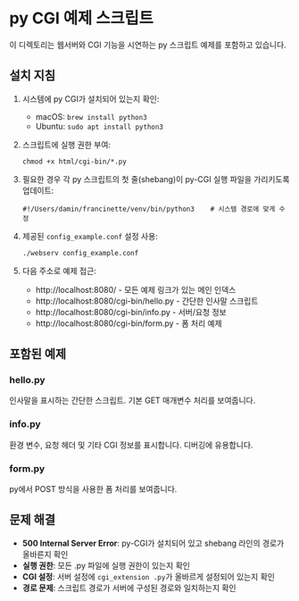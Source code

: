 # py CGI 예제 스크립트

이 디렉토리는 웹서버와 CGI 기능을 시연하는 py 스크립트 예제를 포함하고 있습니다.

## 설치 지침

1. 시스템에 py CGI가 설치되어 있는지 확인:
   - macOS: `brew install python3`
   - Ubuntu: `sudo apt install python3`

2. 스크립트에 실행 권한 부여:
   ```
   chmod +x html/cgi-bin/*.py
   ```

3. 필요한 경우 각 py 스크립트의 첫 줄(shebang)이 py-CGI 실행 파일을 가리키도록 업데이트:
   ```
   #!/Users/damin/francinette/venv/bin/python3    # 시스템 경로에 맞게 수정
   ```

4. 제공된 `config_example.conf` 설정 사용:
   ```
   ./webserv config_example.conf
   ```

5. 다음 주소로 예제 접근:
   - http://localhost:8080/ - 모든 예제 링크가 있는 메인 인덱스
   - http://localhost:8080/cgi-bin/hello.py - 간단한 인사말 스크립트
   - http://localhost:8080/cgi-bin/info.py - 서버/요청 정보
   - http://localhost:8080/cgi-bin/form.py - 폼 처리 예제

## 포함된 예제

### hello.py
인사말을 표시하는 간단한 스크립트. 기본 GET 매개변수 처리를 보여줍니다.

### info.py
환경 변수, 요청 헤더 및 기타 CGI 정보를 표시합니다. 디버깅에 유용합니다.

### form.py
py에서 POST 방식을 사용한 폼 처리를 보여줍니다.

## 문제 해결

- **500 Internal Server Error**: py-CGI가 설치되어 있고 shebang 라인의 경로가 올바른지 확인
- **실행 권한**: 모든 .py 파일에 실행 권한이 있는지 확인
- **CGI 설정**: 서버 설정에 `cgi_extension .py`가 올바르게 설정되어 있는지 확인
- **경로 문제**: 스크립트 경로가 서버에 구성된 경로와 일치하는지 확인